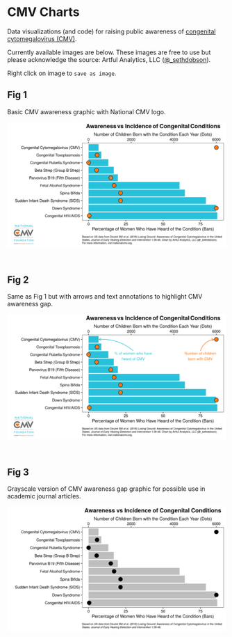 # CMV Charts
Data visualizations (and code) for raising public awareness of [congenital cytomegalovirus (CMV)](https://www.nationalcmv.org/). 

Currently available images are below. These images are free to use but please acknowledge the source: Artful Analytics, LLC ([@_sethdobson](https://twitter.com/_sethdobson)).

Right click on image to `save as image`.

## Fig 1

Basic CMV awareness graphic with National CMV logo.

![](https://github.com/seth-dobson/cmv-charts/blob/master/images/cmv_awareness-vs-incidence_with-logo.png)

<br>

## Fig 2

Same as Fig 1 but with arrows and text annotations to highlight CMV awareness gap.

![](https://github.com/seth-dobson/cmv-charts/blob/master/images/cmv_awareness-vs-incidence_with-logo-and-arrows.png)

<br>

## Fig 3

Grayscale version of CMV awareness gap graphic for possible use in academic journal articles.

![](https://github.com/seth-dobson/cmv-charts/blob/master/images/cmv_awareness-vs-incidence_grayscale.png)
